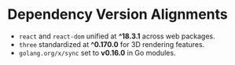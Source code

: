 # Dependency Version Alignments

- `react` and `react-dom` unified at **^18.3.1** across web packages.
- `three` standardized at **^0.170.0** for 3D rendering features.
- `golang.org/x/sync` set to **v0.16.0** in Go modules.
